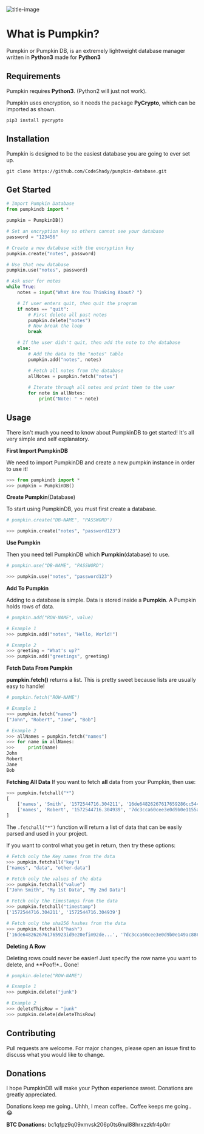 
![title-image](https://i.imgur.com/lQ3xHv6.png)

# What is Pumpkin?
Pumpkin or Pumpkin DB, is an extremely lightweight database manager written in **Python3** made for **Python3**

## Requirements
Pumpkin requires **Python3**. (Python2 will just not work).

Pumpkin uses encryption, so it needs the package **PyCrypto**, which can be imported as shown.
```shell
pip3 install pycrypto
```

## Installation

Pumpkin is designed to be the easiest database you are going to ever set up.

```shell
git clone https://github.com/CodeShady/pumpkin-database.git
```

## Get Started

```python
# Import Pumpkin Database
from pumpkindb import *

pumpkin = PumpkinDB()

# Set an encryption key so others cannot see your database
password = "123456"

# Create a new database with the encryption key
pumpkin.create("notes", password)

# Use that new database
pumpkin.use("notes", password)

# Ask user for notes
while True:
	notes = input("What Are You Thinking About? ")

	# If user enters quit, then quit the program
	if notes == "quit":
		# First delete all past notes
		pumpkin.delete("notes")
		# Now break the loop
		break

	# If the user didn't quit, then add the note to the database
	else:
		# Add the data to the "notes" table
		pumpkin.add("notes", notes)

		# Fetch all notes from the database
		allNotes = pumpkin.fetch("notes")
		
		# Iterate through all notes and print them to the user
		for note in allNotes:
			print("Note: " + note)

```

## Usage

There isn't much you need to know about PumpkinDB to get started! It's all very simple and self explanatory.

**First Import PumpkinDB**

We need to import PumpkinDB and create a new pumpkin instance in order to use it!
```python
>>> from pumpkindb import *
>>> pumpkin = PumpkinDB()
```

**Create Pumpkin**(Database)

To start using PumpkinDB, you must first create a database.
```python
# pumpkin.create("DB-NAME", "PASSWORD")

>>> pumpkin.create("notes", "password123")
```

**Use Pumpkin**

Then you need tell PumpkinDB which **Pumpkin**(database) to use. 
```python
# pumpkin.use("DB-NAME", "PASSWORD")

>>> pumpkin.use("notes", "password123") 
```

**Add To Pumpkin**

Adding to a database is simple. Data is stored inside a **Pumpkin**. A Pumpkin holds rows of data.
```python
# pumpkin.add("ROW-NAME", value)

# Example 1
>>> pumpkin.add("notes", "Hello, World!")

# Example 2
>>> greeting = "What's up?"
>>> pumpkin.add("greetings", greeting)
```

**Fetch Data From Pumpkin**

**pumpkin.fetch()** returns a list. This is pretty sweet because lists are usually easy to handle!
```python
# pumpkin.fetch("ROW-NAME")

# Example 1
>>> pumpkin.fetch("names")
["John", "Robert", "Jane", "Bob"]

# Example 2
>>> allNames = pumpkin.fetch("names")
>>> for name in allNames:
>>>		print(name)
John
Robert
Jane
Bob
```

**Fetching All Data**
If you want to fetch **all** data from your Pumpkin, then use: 
```python
>>> pumpkin.fetchall("*")
[
	['names', 'Smith', '1572544716.304211', '16de64826267617659286cc544a4a49ac8825a5965879e20c684591e678317bc'],
	['names', 'Robert', '1572544716.304939', '7dc3cca60cee3e0d9b0e1155a39d7d78ff1748fb85c9bc3525cc192cd62c82b1']
]
```
The ```.fetchall("*")``` function will return a list of data that can be easily parsed and used in your project.

If you want to control what you get in return, then try these options:
```python
# Fetch only the Key names from the data
>>> pumpkin.fetchall("key")
["names", "data", "other-data"]
```

```python
# Fetch only the values of the data
>>> pumpkin.fetchall("value")
["John Smith", "My 1st Data", "My 2nd Data"]
```
```python
# Fetch only the timestamps from the data
>>> pumpkin.fetchall("timestamp")
['1572544716.304211', '1572544716.304939']
```
```python
# Fetch only the sha256 hashes from the data
>>> pumpkin.fetchall("hash")
['16de6482626761765923id9e20efim92de...', '7dc3cca60cee3e0d9b0e149ac88678317bc...']
```

**Deleting A Row**


Deleting rows could never be easier! Just specify the row name you want to delete, and **Poof!*.. Gone!
```python
# pumpkin.delete("ROW-NAME")

# Example 1
>>> pumpkin.delete("junk")

# Example 2
>>> deleteThisRow = "junk"
>>> pumpkin.delete(deleteThisRow)
```


## Contributing
Pull requests are welcome. For major changes, please open an issue first to discuss what you would like to change.


## Donations
I hope PumpkinDB will make your Python experience sweet. Donations are greatly appreciated.

Donations keep me going.. Uhhh, I mean coffee.. Coffee keeps me going.. :joy:

**BTC Donations:** bc1qfpz9q09xmvsk206p0ts6nul88hrxzzkfr4p0rr
